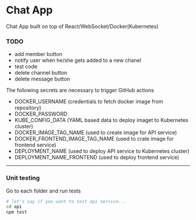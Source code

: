 # Chat App

Chat App built on top of React/WebSocket/Docker(Kubernetes)

### TODO

- add member button
- notify user when he/she gets added to a new chanel
- test code
- delete channel button
- delete message button

The following secrets are necessary to trigger GitHub actions

- DOCKER_USERNAME (credentials to fetch docker image from repository)
- DOCKER_PASSWORD
- KUBE_CONFIG_DATA (YAML based data to deploy imaget to Kubernetes cluster)
- DOCKER_IMAGE_TAG_NAME (used to create image for API service)
- DOCKER_FRONTEND_IMAGE_TAG_NAME (used to crate image for frontend service)
- DEPLOYMENT_NAME (used to deploy API service to Kubernetes cluster)
- DEPLOYMENT_NAME_FRONTEND (used to deploy frontend service)

---

### Unit testing

Go to each folder and run tests

```bash
# let's say if you want to test api service...
cd api
npm test
```
